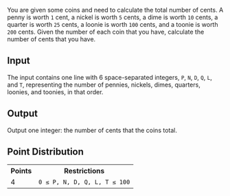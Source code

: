You are given some coins and need to calculate the total number of cents. A penny is worth `1` cent, a nickel is worth `5` cents, a dime is worth `10` cents, a quarter is worth `25` cents, a loonie is worth `100` cents, and a toonie is worth `200` cents. Given the number of each coin that you have, calculate the number of cents that you have.

## Input
The input contains one line with 6 space-separated integers, `P`, `N`, `D`, `Q`, `L`, and `T`, representing the number of pennies, nickels, dimes, quarters, loonies, and toonies, in that order.

## Output
Output one integer: the number of cents that the coins total.

## Point Distribution
<table>
    <tr>
        <th>Points</th>
        <th>Restrictions</th>
    </tr>
    <tr>
        <td>4</td>
        <td><code>0 ≤ P, N, D, Q, L, T ≤ 100</code></td>
    </tr>
</table>
